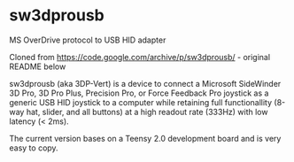 # sw3dprousb
MS OverDrive protocol to USB HID adapter

Cloned from https://code.google.com/archive/p/sw3dprousb/ - original README below

sw3dprousb (aka 3DP-Vert) is a device to connect a Microsoft SideWinder 3D Pro, 3D Pro Plus, Precision Pro, or Force Feedback Pro joystick as a generic USB HID joystick to a computer while retaining full functionallity (8-way hat, slider, and all buttons) at a high readout rate (333Hz) with low latency (< 2ms).

The current version bases on a Teensy 2.0 development board and is very easy to copy.